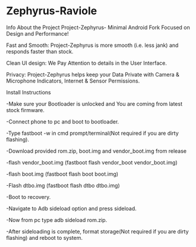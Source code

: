 # Zephyrus-Raviole
Info About the Project
Project-Zephyrus- Minimal Android Fork Focused on Design and Performance!

Fast and Smooth: Project-Zephyrus is more smooth (i.e. less jank) and responds faster than stock.

Clean UI design: We Pay Attention to details in the User Interface.

Privacy: Project-Zephyrus helps keep your Data Private with Camera & Microphone Indicators, Internet & Sensor Permissions.


Install Instructions

-Make sure your Bootloader is unlocked and You are coming from latest stock firmware.

-Connect phone to pc and boot to bootloader.

-Type fastboot -w in cmd prompt/terminal(Not required if you are dirty flashing).

-Download provided rom.zip, boot.img and vendor_boot.img from release

-flash vendor_boot.img (fastboot flash vendor_boot vendor_boot.img)

-flash boot.img (fastboot flash boot boot.img)

-Flash dtbo.img (fastboot flash dtbo dtbo.img)

-Boot to recovery.

-Navigate to Adb sideload option and press sideload.

-Now from pc type adb sideload rom.zip.

-After sideloading is complete, format storage(Not required if you are dirty flashing) and reboot to system.

